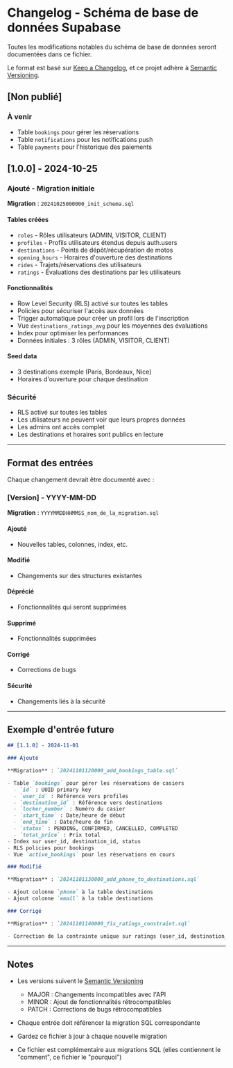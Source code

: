 # Changelog - Schéma de base de données Supabase

Toutes les modifications notables du schéma de base de données seront documentées dans ce fichier.

Le format est basé sur [Keep a Changelog](https://keepachangelog.com/fr/1.0.0/),
et ce projet adhère à [Semantic Versioning](https://semver.org/lang/fr/).

## [Non publié]

### À venir
- Table `bookings` pour gérer les réservations
- Table `notifications` pour les notifications push
- Table `payments` pour l'historique des paiements

## [1.0.0] - 2024-10-25

### Ajouté - Migration initiale

**Migration** : `20241025000000_init_schema.sql`

#### Tables créées
- `roles` - Rôles utilisateurs (ADMIN, VISITOR, CLIENT)
- `profiles` - Profils utilisateurs étendus depuis auth.users
- `destinations` - Points de dépôt/récupération de motos
- `opening_hours` - Horaires d'ouverture des destinations
- `rides` - Trajets/réservations des utilisateurs
- `ratings` - Évaluations des destinations par les utilisateurs

#### Fonctionnalités
- Row Level Security (RLS) activé sur toutes les tables
- Policies pour sécuriser l'accès aux données
- Trigger automatique pour créer un profil lors de l'inscription
- Vue `destinations_ratings_avg` pour les moyennes des évaluations
- Index pour optimiser les performances
- Données initiales : 3 rôles (ADMIN, VISITOR, CLIENT)

#### Seed data
- 3 destinations exemple (Paris, Bordeaux, Nice)
- Horaires d'ouverture pour chaque destination

### Sécurité
- RLS activé sur toutes les tables
- Les utilisateurs ne peuvent voir que leurs propres données
- Les admins ont accès complet
- Les destinations et horaires sont publics en lecture

---

## Format des entrées

Chaque changement devrait être documenté avec :

### [Version] - YYYY-MM-DD

**Migration** : `YYYYMMDDHHMMSS_nom_de_la_migration.sql`

#### Ajouté
- Nouvelles tables, colonnes, index, etc.

#### Modifié
- Changements sur des structures existantes

#### Déprécié
- Fonctionnalités qui seront supprimées

#### Supprimé
- Fonctionnalités supprimées

#### Corrigé
- Corrections de bugs

#### Sécurité
- Changements liés à la sécurité

---

## Exemple d'entrée future

```markdown
## [1.1.0] - 2024-11-01

### Ajouté

**Migration** : `20241101120000_add_bookings_table.sql`

- Table `bookings` pour gérer les réservations de casiers
  - `id` : UUID primary key
  - `user_id` : Référence vers profiles
  - `destination_id` : Référence vers destinations
  - `locker_number` : Numéro du casier
  - `start_time` : Date/heure de début
  - `end_time` : Date/heure de fin
  - `status` : PENDING, CONFIRMED, CANCELLED, COMPLETED
  - `total_price` : Prix total
- Index sur user_id, destination_id, status
- RLS policies pour bookings
- Vue `active_bookings` pour les réservations en cours

### Modifié

**Migration** : `20241101130000_add_phone_to_destinations.sql`

- Ajout colonne `phone` à la table destinations
- Ajout colonne `email` à la table destinations

### Corrigé

**Migration** : `20241101140000_fix_ratings_constraint.sql`

- Correction de la contrainte unique sur ratings (user_id, destination_id)
```

---

## Notes

- Les versions suivent le [Semantic Versioning](https://semver.org/lang/fr/)
  - MAJOR : Changements incompatibles avec l'API
  - MINOR : Ajout de fonctionnalités rétrocompatibles
  - PATCH : Corrections de bugs rétrocompatibles

- Chaque entrée doit référencer la migration SQL correspondante

- Gardez ce fichier à jour à chaque nouvelle migration

- Ce fichier est complémentaire aux migrations SQL (elles contiennent le "comment", ce fichier le "pourquoi")

